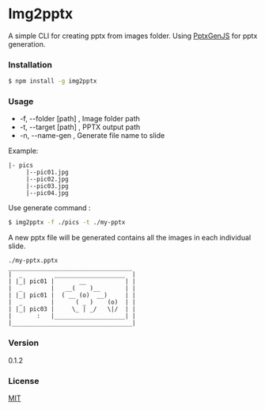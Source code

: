 # Img2pptx
A simple CLI for creating pptx from images folder. Using [PptxGenJS](https://github.com/gitbrent/PptxGenJS) for pptx generation.

### Installation
```bash
$ npm install -g img2pptx
```

### Usage
- -f, --folder [path] , Image folder path  
- -t, --target [path] , PPTX output path  
- -n, --name-gen      , Generate file name to slide 

Example: 
```
|- pics  
     |--pic01.jpg  
     |--pic02.jpg  
     |--pic03.jpg  
     |--pic04.jpg  
```

Use generate command : 
```bash
$ img2pptx -f ./pics -t ./my-pptx
```
A new pptx file will be generated contains all the images in each individual slide.
```
./my-pptx.pptx
___________________________________  
|  _         ____________________  |  
| |_| pic01 |       __           | |  
|  _        |   __(    )__       | |  
| |_| pic01 |  ( __ (o)  __)     | |  
|  _        |      ( _ )    (o)  | |  
| |_| pic03 |     \_ | _/   \|/  | |  
|       :   |____________________| |            
|__________________________________|
```

### Version
0.1.2

### License
[MIT](http://opensource.org/licenses/MIT)
